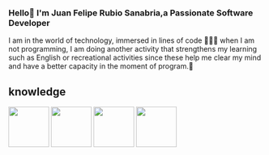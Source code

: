 ### Hello👋 I'm Juan Felipe Rubio Sanabria,a Passionate Software Developer 


I am in the world of technology, immersed in lines of code 👨🏻‍🚀 when I am not programming, I am doing another activity that strengthens my learning such as English or recreational activities since these help me clear my mind and have a better capacity in the moment of program.📱


<!DOCTYPE html>
<html lang="en">
<head>
    <meta charset="UTF-8">
    <meta name="viewport" content="width=device-width, initial-scale=1.0">
    <link rel="stylesheet" href="css/style.css">
</head>
<body>
     <div class="ContainerImg">
        <h2>knowledge</h2>
        <img src="https://storage.needpix.com/rsynced_images/language-2024210_1280.png" width="80" height="80"></img> 
        <img src="https://upload.wikimedia.org/wikipedia/commons/thumb/3/38/HTML5_Badge.svg/2048px-HTML5_Badge.svg.png" width="80" height="80">
        <img src="https://upload.wikimedia.org/wikipedia/commons/thumb/6/62/CSS3_logo.svg/800px-CSS3_logo.svg.png" width="80" height="80">
        <img src="https://e7.pngegg.com/pngimages/602/440/png-clipart-javascript-open-logo-number-js-angle-text.png" width="80" height="80">  
    </div>
</body>
</html>
<!--
**RubioJuan/RubioJuan** is a ✨ _special_ ✨ repository because its `README.md` (this file) appears on your GitHub profile.

Here are some ideas to get you started:

- 🔭 I’m currently working on ...
- 🌱 I’m currently learning ...
- 👯 I’m looking to collaborate on ...
- 🤔 I’m looking for help with ...
- 💬 Ask me about ...
- 📫 How to reach me: ...
- 😄 Pronouns: ...
- ⚡ Fun fact: ...
-->
